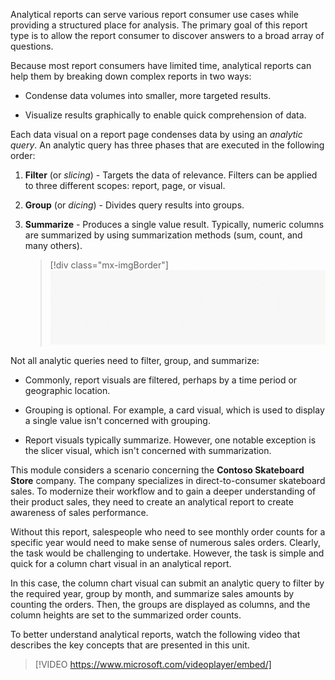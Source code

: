 Analytical reports can serve various report consumer use cases while providing a structured place for analysis. The primary goal of this report type is to allow the report consumer to discover answers to a broad array of questions.

Because most report consumers have limited time, analytical reports can help them by breaking down complex reports in two ways:

- Condense data volumes into smaller, more targeted results.

- Visualize results graphically to enable quick comprehension of data.

Each data visual on a report page condenses data by using an *analytic query*. An analytic query has three phases that are executed in the following order:

1. **Filter** (or *slicing*) - Targets the data of relevance. Filters can be applied to three different scopes: report, page, or visual.

1. **Group** (or *dicing*) - Divides query results into groups.

1. **Summarize** - Produces a single value result. Typically, numeric columns are summarized by using summarization methods (sum, count, and many others).

    > [!div class="mx-imgBorder"]
    > [![An animation shows the sequence of the filter, group and summarize query phases.](../media/1-filter-group-summarize.gif)](../media/1-filter-group-summarize.gif#lightbox)

Not all analytic queries need to filter, group, and summarize:

- Commonly, report visuals are filtered, perhaps by a time period or geographic location.

- Grouping is optional. For example, a card visual, which is used to display a single value isn't concerned with grouping.

- Report visuals typically summarize. However, one notable exception is the slicer visual, which isn't concerned with summarization.

This module considers a scenario concerning the **Contoso Skateboard Store** company. The company specializes in direct-to-consumer skateboard sales. To modernize their workflow and to gain a deeper understanding of their product sales, they need to create an analytical report to create awareness of sales performance.

Without this report, salespeople who need to see monthly order counts for a specific year would need to make sense of numerous sales orders. Clearly, the task would be challenging to undertake. However, the task is simple and quick for a column chart visual in an analytical report.

In this case, the column chart visual can submit an analytic query to filter by the required year, group by month, and summarize sales amounts by counting the orders. Then, the groups are displayed as columns, and the column heights are set to the summarized order counts.

To better understand analytical reports, watch the following video that describes the key concepts that are presented in this unit.

> [!VIDEO https://www.microsoft.com/videoplayer/embed/]
